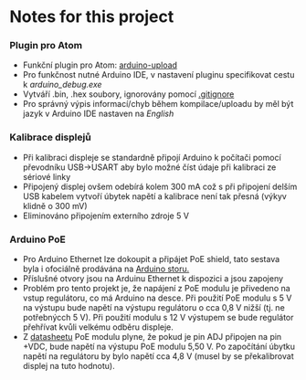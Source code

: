 # Notes for this project

### Plugin pro Atom
- Funkční plugin pro Atom: [arduino-upload](https://atom.io/packages/arduino-upload)
- Pro funkčnost nutné Arduino IDE, v nastavení pluginu specifikovat cestu k _arduino_debug.exe_
- Vytváří .bin, .hex soubory, ignorovány pomocí [.gitignore](/.gitignore)
- Pro správný výpis informací/chyb během kompilace/uploadu by měl být jazyk v Arduino IDE nastaven na _English_


### Kalibrace displejů
- Při kalibraci displeje se standardně připojí Arduino k počítači pomocí převodníku USB->USART aby bylo možné číst údaje při kalibraci ze sériové linky
- Připojený displej ovšem odebírá kolem 300 mA což s při připojení delším USB kabelem vytvoří úbytek napětí a kalibrace není tak přesná (výkyv klidně o 300 mV)
- Eliminováno připojením externího zdroje 5 V

### Arduino PoE
- Pro Arduino Ethernet lze dokoupit a připájet PoE shield, tato sestava byla i ofociálně prodávána na [Arduino storu.](https://store.arduino.cc/arduino-ethernet-rev3-with-poe)
- Příslušné otvory jsou na Arduinu Ethernet k dispozici a jsou zapojeny
- Problém pro tento projekt je, že napájení z PoE modulu je přivedeno na vstup regulátoru, co má Arduino na desce. Při použití PoE modulu s 5 V na výstupu bude napětí na výstupu regulátoru o cca 0,8 V nižší (tj. ne potřebnýcch 5 V). Při použití modulu s 12 V výstupem se bude regulátor přehřívat kvůli velkému odběru displeje.
- Z [datasheetu](https://www.semiconductorstore.com/pages/asp/DownloadDirect.asp?sid=1553431563413) PoE modulu plyne, že pokud je pin ADJ připojen na pin +VDC, bude napětí na výstupu PoE modulu 5,50 V. Po započítání úbytku napětí na regulátoru by bylo napětí cca 4,8 V (musel by se překalibrovat displej na tuto hodnotu).
